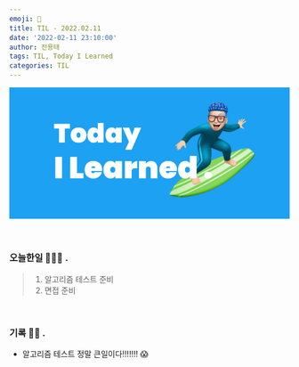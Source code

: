 ```yaml
---
emoji: 🌊
title: TIL - 2022.02.11
date: '2022-02-11 23:10:00'
author: 전용태
tags: TIL, Today I Learned
categories: TIL
---
```


![TIL.png](TIL.png)

<br />

### 오늘한일 👨🏻‍💻 .
> 1. 알고리즘 테스트 준비
> 2. 면접 준비


<br />

### 기록 ✍🏻 .

- 알고리즘 테스트 정말 큰일이다!!!!!!! 😱

<br />
<br />
